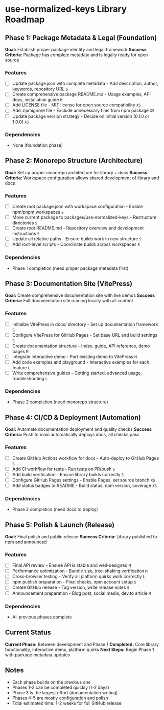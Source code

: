 # use-normalized-keys Library Roadmap

## Phase 1: Package Metadata & Legal (Foundation)

**Goal:** Establish proper package identity and legal framework
**Success Criteria:** Package has complete metadata and is legally ready for open source

### Features

- [ ] Update package.json with complete metadata - Add description, author, keywords, repository URL `S`
- [ ] Create comprehensive package README.md - Usage examples, API docs, installation guide `M`
- [ ] Add LICENSE file - MIT license for open source compatibility `XS`
- [ ] Add .npmignore file - Exclude unnecessary files from npm package `XS`
- [ ] Update package version strategy - Decide on initial version (0.1.0 or 1.0.0) `XS`

### Dependencies

- None (foundation phase)

## Phase 2: Monorepo Structure (Architecture)

**Goal:** Set up proper monorepo architecture for library + docs
**Success Criteria:** Workspace configuration allows shared development of library and docs

### Features

- [ ] Create root package.json with workspace configuration - Enable npm/pnpm workspaces `S`
- [ ] Move current package to packages/use-normalized-keys - Restructure directories `S`
- [ ] Create root README.md - Repository overview and development instructions `S`
- [ ] Update all relative paths - Ensure builds work in new structure `S`
- [ ] Add root-level scripts - Coordinate builds across workspaces `S`

### Dependencies

- Phase 1 completion (need proper package metadata first)

## Phase 3: Documentation Site (VitePress)

**Goal:** Create comprehensive documentation site with live demos
**Success Criteria:** Full documentation site running locally with all content

### Features

- [ ] Initialize VitePress in docs/ directory - Set up documentation framework `S`
- [ ] Configure VitePress for GitHub Pages - Set base URL and build settings `S`
- [ ] Create documentation structure - Index, guide, API reference, demo pages `M`
- [ ] Integrate interactive demo - Port existing demo to VitePress `M`
- [ ] Add code examples and playground - Interactive examples for each feature `L`
- [ ] Write comprehensive guides - Getting started, advanced usage, troubleshooting `L`

### Dependencies

- Phase 2 completion (need monorepo structure)

## Phase 4: CI/CD & Deployment (Automation)

**Goal:** Automate documentation deployment and quality checks
**Success Criteria:** Push to main automatically deploys docs, all checks pass

### Features

- [ ] Create GitHub Actions workflow for docs - Auto-deploy to GitHub Pages `S`
- [ ] Add CI workflow for tests - Run tests on PR/push `S`
- [ ] Add build verification - Ensure library builds correctly `S`
- [ ] Configure GitHub Pages settings - Enable Pages, set source branch `XS`
- [ ] Add status badges to README - Build status, npm version, coverage `XS`

### Dependencies

- Phase 3 completion (need docs to deploy)

## Phase 5: Polish & Launch (Release)

**Goal:** Final polish and public release
**Success Criteria:** Library published to npm and announced

### Features

- [ ] Final API review - Ensure API is stable and well-designed `M`
- [ ] Performance optimization - Bundle size, tree-shaking verification `M`
- [ ] Cross-browser testing - Verify all platform quirks work correctly `L`
- [ ] npm publish preparation - Final checks, npm account setup `S`
- [ ] Create GitHub release - Tag version, write release notes `S`
- [ ] Announcement preparation - Blog post, social media, dev.to article `M`

### Dependencies

- All previous phases complete

## Current Status

**Current Phase:** Between development and Phase 1
**Completed:** Core library functionality, interactive demo, platform quirks
**Next Steps:** Begin Phase 1 with package metadata updates

## Notes

- Each phase builds on the previous one
- Phases 1-2 can be completed quickly (1-2 days)
- Phase 3 is the largest effort (documentation writing)
- Phases 4-5 are mostly configuration and polish
- Total estimated time: 1-2 weeks for full GitHub release